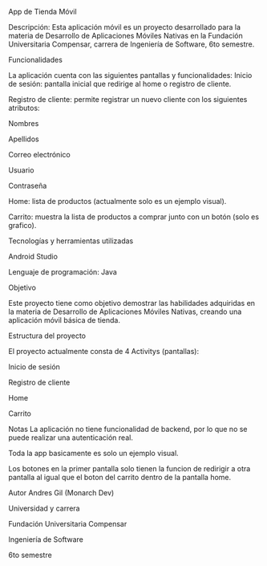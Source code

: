 App de Tienda Móvil

Descripción:
Esta aplicación móvil es un proyecto desarrollado para la materia de Desarrollo de Aplicaciones Móviles Nativas en la Fundación Universitaria Compensar, carrera de Ingeniería de Software, 6to semestre.


Funcionalidades

La aplicación cuenta con las siguientes pantallas y funcionalidades:
Inicio de sesión: pantalla inicial que redirige al home o registro de cliente.

Registro de cliente: permite registrar un nuevo cliente con los siguientes atributos:

Nombres

Apellidos

Correo electrónico

Usuario

Contraseña

Home: lista de productos (actualmente solo es un ejemplo visual).

Carrito: muestra la lista de productos a comprar junto con un botón (solo es grafico).


Tecnologías y herramientas utilizadas

Android Studio

Lenguaje de programación: Java


Objetivo

Este proyecto tiene como objetivo demostrar las habilidades adquiridas en la materia de Desarrollo de Aplicaciones Móviles Nativas, creando una aplicación móvil básica de tienda.


Estructura del proyecto

El proyecto actualmente consta de 4 Activitys (pantallas):

Inicio de sesión

Registro de cliente

Home

Carrito


Notas
La aplicación no tiene funcionalidad de backend, por lo que no se puede realizar una autenticación real.

Toda la app basicamente es solo un ejemplo visual.

Los botones en la primer pantalla solo tienen la funcion de redirigir a otra pantalla al igual que el boton del carrito dentro de la pantalla home.


Autor
Andres Gil (Monarch Dev)

Universidad y carrera

Fundación Universitaria Compensar

Ingeniería de Software

6to semestre
